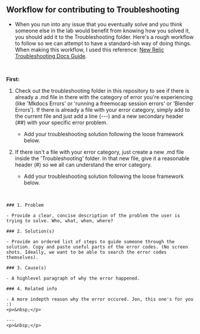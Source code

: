 ## Workflow for contributing to Troubleshooting  

- When you run into any issue that you eventually solve and you think someone else in the lab would benefit from knowing how you solved it, you should add it to the Troubleshooting folder. Here's a rough workflow to follow so we can attempt to have a standard-ish way of doing things. When making this workflow, I used this reference: [New Relic Troubleshooting Docs Guide](https://docs.newrelic.com/docs/style-guide/writing-docs/article-templates/troubleshooting-docs-guide/). 

<p>&nbsp;</p>

**First:** 
1. Check out the troubleshooting folder in this repository to see if there is already a .md file in there with the category of error you're experiencing (like 'Mkdocs Errors' or 'running a freemocap session errors' or 'Blender Errors'). If there is already a file with your error category, simply add to the current file and just add a line (---) and a new secondary header (##) with your specific error problem. 
    - Add your troubleshooting solution following the loose framework below.

2. If there isn't a file with your error category, just create a new .md file inside the 'Troubleshooting' folder. In that new file, give it a reasonable header (#) so we all can understand the error category. 
    -  Add your troubleshooting solution following the loose framework below.

<p>&nbsp;</p>

    ### 1. Problem
    
    - Provide a clear, concise description of the problem the user is trying to solve. Who, what, when, where?  

    ### 2. Solution(s)

    - Provide an ordered list of steps to guide someone through the solution. Copy and paste useful parts of the error codes. (No screen shots. Ideally, we want to be able to search the error codes themselves).

    ### 3. Cause(s)

    - A highlevel paragraph of why the error happened. 

    ### 4. Related info
    
    - A more indepth reason why the error occured. Jon, this one's for you :)  
    <p>&nbsp;</p>

    ---
    <p>&nbsp;</p>
